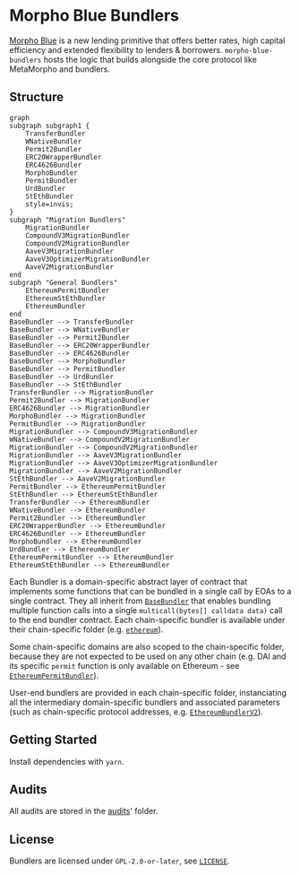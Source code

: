 # Morpho Blue Bundlers

[Morpho Blue](https://github.com/morpho-org/morpho-blue) is a new lending primitive that offers better rates, high capital efficiency and extended flexibility to lenders & borrowers. `morpho-blue-bundlers` hosts the logic that builds alongside the core protocol like MetaMorpho and bundlers.

## Structure

```mermaid
graph
subgraph subgraph1 {
    TransferBundler
    WNativeBundler
    Permit2Bundler
    ERC20WrapperBundler
    ERC4626Bundler
    MorphoBundler
    PermitBundler
    UrdBundler
    StEthBundler
    style=invis;
}
subgraph "Migration Bundlers"
    MigrationBundler
    CompoundV3MigrationBundler
    CompoundV2MigrationBundler
    AaveV3MigrationBundler
    AaveV3OptimizerMigrationBundler
    AaveV2MigrationBundler
end
subgraph "General Bundlers"
    EthereumPermitBundler
    EthereumStEthBundler
    EthereumBundler
end
BaseBundler --> TransferBundler
BaseBundler --> WNativeBundler
BaseBundler --> Permit2Bundler
BaseBundler --> ERC20WrapperBundler
BaseBundler --> ERC4626Bundler
BaseBundler --> MorphoBundler
BaseBundler --> PermitBundler
BaseBundler --> UrdBundler
BaseBundler --> StEthBundler
TransferBundler --> MigrationBundler
Permit2Bundler --> MigrationBundler
ERC4626Bundler --> MigrationBundler
MorphoBundler --> MigrationBundler
PermitBundler --> MigrationBundler
MigrationBundler --> CompoundV3MigrationBundler
WNativeBundler --> CompoundV2MigrationBundler
MigrationBundler --> CompoundV2MigrationBundler
MigrationBundler --> AaveV3MigrationBundler
MigrationBundler --> AaveV3OptimizerMigrationBundler
MigrationBundler --> AaveV2MigrationBundler
StEthBundler --> AaveV2MigrationBundler
PermitBundler --> EthereumPermitBundler
StEthBundler --> EthereumStEthBundler
TransferBundler --> EthereumBundler
WNativeBundler --> EthereumBundler
Permit2Bundler --> EthereumBundler
ERC20WrapperBundler --> EthereumBundler
ERC4626Bundler --> EthereumBundler
MorphoBundler --> EthereumBundler
UrdBundler --> EthereumBundler
EthereumPermitBundler --> EthereumBundler
EthereumStEthBundler --> EthereumBundler
```

Each Bundler is a domain-specific abstract layer of contract that implements some functions that can be bundled in a single call by EOAs to a single contract. They all inherit from [`BaseBundler`](./src/BaseBundler.sol) that enables bundling multiple function calls into a single `multicall(bytes[] calldata data)` call to the end bundler contract. Each chain-specific bundler is available under their chain-specific folder (e.g. [`ethereum`](./src/ethereum/)).

Some chain-specific domains are also scoped to the chain-specific folder, because they are not expected to be used on any other chain (e.g. DAI and its specific `permit` function is only available on Ethereum - see [`EthereumPermitBundler`](./src/ethereum/EthereumPermitBundler.sol)).

User-end bundlers are provided in each chain-specific folder, instanciating all the intermediary domain-specific bundlers and associated parameters (such as chain-specific protocol addresses, e.g. [`EthereumBundlerV2`](./src/ethereum/EthereumBundlerV2.sol)).

## Getting Started

Install dependencies with `yarn`.

## Audits

All audits are stored in the [audits](./audits/)' folder.

## License

Bundlers are licensed under `GPL-2.0-or-later`, see [`LICENSE`](./LICENSE).
